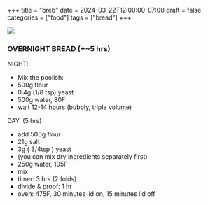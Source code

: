 +++
title = "breb"
date = 2024-03-22T12:00:00-07:00
draft = false
categories = ["food"]
tags = ["bread"]
+++

![](./bread.png)


### OVERNIGHT BREAD (+~5 hrs)

NIGHT:
* Mix the poolish:
* 500g flour
* 0.4g (1/8 tsp) yeast
* 500g water, 80F
* wait 12-14 hours (bubbly, triple volume)

DAY: (5 hrs)
* add 500g flour
* 21g salt
* 3g ( 3/4tsp ) yeast
* (you can mix dry ingredients separately first)
* 250g water, 105F
* mix
* timer: 3 hrs (2 folds)
* divide & proof: 1 hr
* oven: 475F, 30 minutes lid on, 15 minutes lid off